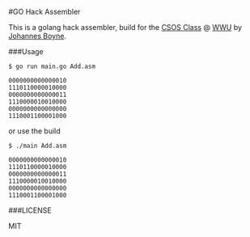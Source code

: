 #GO Hack Assembler

This is a golang hack assembler, build for the [CSOS Class](https://www.wi.uni-muenster.de/student-affairs/bachelor-master-lectures/168427) @ [WWU](http://uni-muenster.de) by [Johannes Boyne](https://github.com/johannesboyne).

###Usage

```shell
$ go run main.go Add.asm

0000000000000010
1110110000010000
0000000000000011
1110000010010000
0000000000000000
1110001100001000
```

or use the build

```shell
$ ./main Add.asm

0000000000000010
1110110000010000
0000000000000011
1110000010010000
0000000000000000
1110001100001000
```

###LICENSE

MIT
